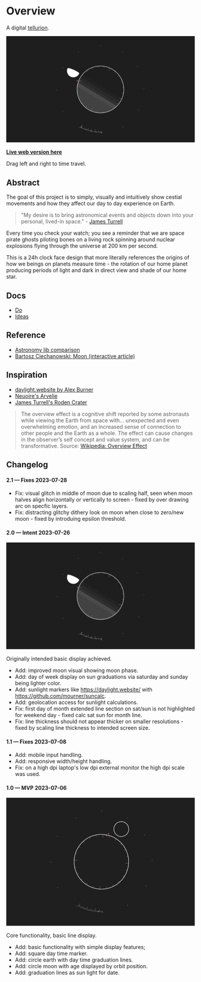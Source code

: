 # Overview

A digital [tellurion](https://en.wikipedia.org/wiki/Tellurion).

<img src='https://raw.githubusercontent.com/kormyen/overview/master/2023-07-26_17-50.jpg'/>

[**Live web version here**](https://overview-kormyen.vercel.app/)

Drag left and right to time travel.

## Abstract

The goal of this project is to simply, visually and intuitively show cestial movements and how they affect our day to day experience on Earth.

> "My desire is to bring astronomical events and objects down into your personal, lived-in space." - [James Turrell](https://www.youtube.com/watch?v=g0g6JFYRKxQ)

Every time you check your watch; you see a reminder that we are space pirate ghosts piloting bones on a living rock spinning around nuclear explosions flying through the universe at 200 km per second.

This is a 24h clock face design that more literally references the origins of how we beings on planets measure time - the rotation of our home planet producing periods of light and dark in direct view and shade of our home star.

## Docs

- [Do](DO.md)
- [Ideas](IDEAS.md)

## Reference

- [Astronomy lib comparison](https://tealdulcet.com/weather/)
- [Bartosz Ciechanowski: Moon (interactive article)](https://ciechanow.ski/moon/)

## Inspiration

- [daylight.website by Alex Burner](https://daylight.website/)
- [Neuoire's Arvelie](https://wiki.xxiivv.com/site/time.html)
- [James Turrell's Roden Crater](https://www.youtube.com/watch?v=g0g6JFYRKxQ)

> The overview effect is a cognitive shift reported by some astronauts while viewing the Earth from space with... unexpected and even overwhelming emotion, and an increased sense of connection to other people and the Earth as a whole. The effect can cause changes in the observer’s self concept and value system, and can be transformative.
> Source: [Wikipedia: Overview Effect](https://en.wikipedia.org/wiki/Overview_effect)

## Changelog

#### 2.1 &mdash; Fixes 2023-07-28

- Fix: visual glitch in middle of moon due to scaling half, seen when moon halves align horizontally or vertically to screen - fixed by over drawing arc on specfic layers.
- Fix: distracting glitchy dithery look on moon when close to zero/new moon - fixed by introduing epsilon threshold.

#### 2.0 &mdash; Intent 2023-07-26

<img src='https://raw.githubusercontent.com/kormyen/overview/master/2023-07-26_17-50.jpg'/>

Originally intended basic display achieved.

- Add: improved moon visual showing moon phase.
- Add: day of week display on sun graduations via saturday and sunday being lighter color.
- Add: sunlight markers like https://daylight.website/ with https://github.com/mourner/suncalc.
- Add: geolocation access for sunlight calculations.
- Fix: first day of month extended line section on sat/sun is not highlighted for weekend day - fixed calc sat sun for month line.
- Fix: line thickness should not appear thicker on smaller resolutions - fixed by scaling line thickness to intended screen size.

#### 1.1 &mdash; Fixes 2023-07-08

- Add: mobile input handling.
- Add: responsive width/height handling.
- Fix: on a high dpi laptop's low dpi external monitor the high dpi scale was used.

#### 1.0 &mdash; MVP 2023-07-06 

<img src='https://raw.githubusercontent.com/kormyen/overview/master/2023-07-06_00-42.jpg'/>

Core functionality, basic line display.

- Add: basic functionality with simple display features;
- Add: square day time marker.
- Add: circle earth with day time graduation lines.
- Add: circle moon with age displayed by orbit position.
- Add: graduation lines as sun light for date.